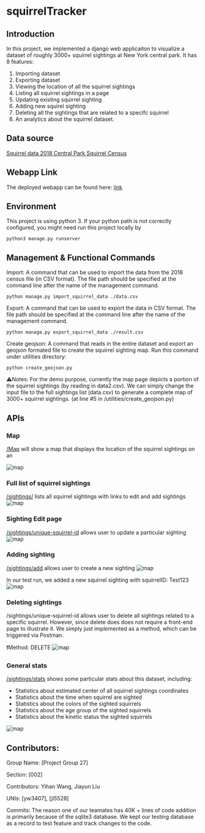 # squirrelTracker

## Introduction
In this project, we implemented a django web applicaiton to visualize a dataset of roughly 3000+ squirrel sightings at New York central park. It has 8 features: 
1. Importing dataset
2. Exporting dataset 
3. Viewing the location of all the squirrel sightings
4. Listing all squirrel sightings in a page
5. Updating existing squirrel sighting 
6. Adding new squirel sighting 
7. Deleting all the sightings that are related to a specifc squirrel 
8. An analytics about the squirrel dataset.

## Data source
[Squirrel data 2018 Central Park Squirrel Census](https://data.cityofnewyork.us/Environment/2018-Central-Park-Squirrel-Census-Squirrel-Data/vfnx-vebw)

## Webapp Link
The deployed webapp can be found here: [link](https://uplifted-valor-252914.appspot.com/sightings/)

## Environment
This project is using python 3. If your python path is not correctly configured, you might need run this project locally by 
```
python3 manage.py runserver
```

## Management & Functional Commands
Import: A command that can be used to import the data from the 2018 census file (in CSV format). The file path should be specified at the command line after the name of the management command.

```
python manage.py import_squirrel_data ./data.csv
```
Export: A command that can be used to export the data in CSV format. The file path should be specified at the command line after the name of the management command.
```
python manage.py export_squirrel_data ./result.csv
```
Create geojson: A command that reads in the entire dataset and export an geojson formated file to create the squirrel sighting map. Run this command under utilities directory: 
```
python create_geojson.py 
```
⚠️Notes: For the demo purpose, currently the map page depicts a portion of the squirrel sightings (by reading in data2.csv). We can simply change the input file to the full sightings list (data.csv) to generate a complete map of 3000+ squirrel sightings. 
(at line #5 in /utilities/create_geojson.py)

## APIs 
### Map
[/Map](https://uplifted-valor-252914.appspot.com/map/) will show a map that displays the location of the squirrel sightings on an

![map](https://github.com/evo0522/squirrelTracker/blob/master/screenshots/map.jpeg)


### Full list of squirrel sightings
[/sightings/](https://uplifted-valor-252914.appspot.com/sightings/) lists all squirrel sightings with links to edit and add sightings
![map](https://github.com/evo0522/squirrelTracker/blob/master/screenshots/list.jpeg)


### Sighting Edit page 
[/sightings/unique-squirrel-id](https://uplifted-valor-252914.appspot.com/sightings/37F-PM-1014-03/) allows user to update a particular sighting
![map](https://github.com/evo0522/squirrelTracker/blob/master/screenshots/update.jpeg)


### Adding sighting 
[/sightings/add](https://uplifted-valor-252914.appspot.com/sightings/add/) allows user to create a new sighting
![map](https://github.com/evo0522/squirrelTracker/blob/master/screenshots/add.jpeg)

In our test run, we added a new squirrel sighting with squirrelID: Test123
![map](https://github.com/evo0522/squirrelTracker/blob/master/screenshots/add_success.jpeg)



### Deleting sightings
/sightings/unique-squirrel-id allows user to delete all sightings related to a specific squirrel. However, since delete does does not require a front-end page to illustrate it. We simply just implemented as a method, which can be triggered via Postman. 

❗️Method: DELETE
![map](https://github.com/evo0522/squirrelTracker/blob/master/screenshots/delete.jpeg)

### General stats
[/sightings/stats](https://uplifted-valor-252914.appspot.com/sightings/stats/) shows some particular stats about this dataset, including: 
* Statistics about estimated center of all squirrel sightings coordinates
* Statistics about the time when squirrel are sighted
* Statistics about the colors of the sighted squirrels
* Statistics about the age group of the sighted squirrels
* Statistics about the kinetic status the sighted squirrels

![map](https://github.com/evo0522/squirrelTracker/blob/master/screenshots/stats.jpeg)


## Contributors:
Group Name: [Project Group 27]

Section: [002]

Contributors: Yihan Wang, Jiayun Liu

UNIs: [yw3407], [jl5528]

Commits: The reason one of our teamates has 40K + lines of code addition is primarily because of the sqlite3 database. We kept our testing database as a record to test feature and track changes to the code.
